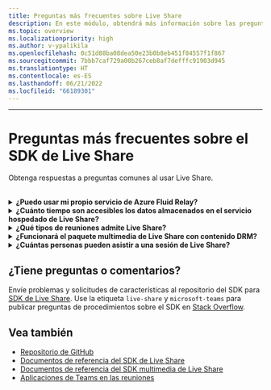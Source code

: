 ```yaml
---
title: Preguntas más frecuentes sobre Live Share
description: En este módulo, obtendrá más información sobre las preguntas más frecuentes de Live Share.
ms.topic: overview
ms.localizationpriority: high
ms.author: v-ypalikila
ms.openlocfilehash: 0c51d88ba08dea50e23b0b8eb451f84557f1f867
ms.sourcegitcommit: 7bbb7caf729a00b267ceb8af7defffc91903d945
ms.translationtype: HT
ms.contentlocale: es-ES
ms.lasthandoff: 06/21/2022
ms.locfileid: "66189301"
---
```

---

# <a name="live-share-sdk-faq"></a>Preguntas más frecuentes sobre el SDK de Live Share

Obtenga respuestas a preguntas comunes al usar Live Share.<br>

<br>

<details>

<summary><b>¿Puedo usar mi propio servicio de Azure Fluid Relay?</b></summary>

Sí. Al construir la clase `TeamsFluidClient`, puede definir su propio `AzureConnectionConfig`. Live Share asocia los contenedores que cree a las reuniones, pero deberá crear su propio Azure `ITokenProvider` para firmar tokens para los contenedores y los requisitos regionales. Para más información, consulte la documentación de Azure [Fluid Relay](/azure/azure-fluid-relay/).

<br>

</details>

<details>

<summary><b>¿Cuánto tiempo son accesibles los datos almacenados en el servicio hospedado de Live Share?</b></summary>

Los datos enviados o almacenados a través de contenedores de Fluid creados por el servicio Azure Fluid Relay hospedado de Live Share son accesibles durante 24 horas. Si quiere conservar los datos más allá de 24 horas, puede reemplazar nuestro servicio Azure Fluid Relay hospedado por el suyo propio. Como alternativa, puede usar su propio proveedor de almacenamiento en paralelo al servicio hospedado de Live Share.

<br>

</details>

<details>

<summary><b>¿Qué tipos de reuniones admite Live Share?</b></summary>

Actualmente, solo se admiten reuniones programadas y todos los participantes deben estar en el calendario de la reunión. No se admiten los tipos de reunión, como llamadas uno a uno, llamadas grupales y reuniones.

<br>

</details>

<details>

<summary><b>¿Funcionará el paquete multimedia de Live Share con contenido DRM?</b></summary>

No. Actualmente, Teams no admite medios cifrados para aplicaciones de pestañas.

<br>

</details>

<details>
<summary><b>¿Cuántas personas pueden asistir a una sesión de Live Share?</b></summary>

Actualmente, Live Share admite un máximo de 100 asistentes por sesión.

<br>

</details>

## <a name="have-more-questions-or-feedback"></a>¿Tiene preguntas o comentarios?

Envíe problemas y solicitudes de características al repositorio del SDK para [SDK de Live Share](https://github.com/microsoft/live-share-sdk). Use la etiqueta `live-share` y `microsoft-teams` para publicar preguntas de procedimientos sobre el SDK en [Stack Overflow](https://stackoverflow.com/questions/tagged/live-share+microsoft-teams).

## <a name="see-also"></a>Vea también

- [Repositorio de GitHub](https://github.com/microsoft/live-share-sdk)
- [Documentos de referencia del SDK de Live Share](/javascript/api/@microsoft/live-share/)
- [Documentos de referencia del SDK multimedia de Live Share](/javascript/api/@microsoft/live-share-media/)
- [Aplicaciones de Teams en las reuniones](teams-apps-in-meetings.md)
